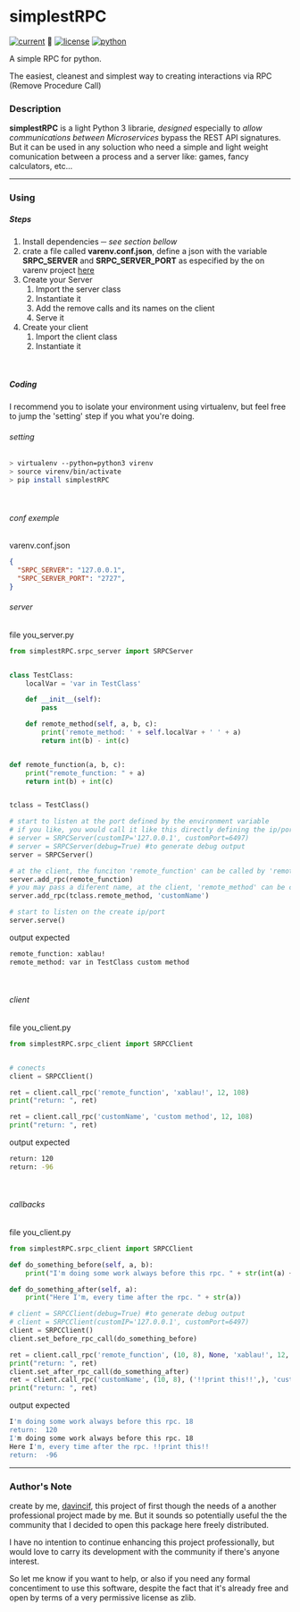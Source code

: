 # simplestRPC
[![current](https://img.shields.io/badge/version-1.3.12--rc%20-brightgreen.svg)](https://pypi.org/project/simplestRPC/) :green_heart:
[![license](https://img.shields.io/badge/license-zlib-brightgreen.svg)](https://www.zlib.net/zlib_license.html)
[![python](https://img.shields.io/badge/python-3.5+-brightgreen.svg)](https://python.org)

A simple RPC for python.

The easiest, cleanest and simplest way to creating interactions via RPC (Remove Procedure Call)

### Description

**simplestRPC** is a light Python 3 librarie, *designed* especially to *allow communications between Microservices* bypass the REST API signatures.
But it can be used in any soluction who need a simple and light weight comunication between a process and a server like: games, fancy calculators, etc...

---

### Using
##### Steps
1. Install dependencies ─ *see section bellow*
1. crate a file called **varenv.conf.json**, define a json with the variable **SRPC_SERVER** and **SRPC_SERVER_PORT** as especified by the on varenv project [here](https://github.com/davincif/varenv)
1. Create your Server
    1. Import the server class
    1. Instantiate it
    1. Add the remove calls and its names on the client
    1. Serve it
1. Create your client
    1. Import the client class
    1. Instantiate it

<br>

##### Coding
I recommend you to isolate your environment using virtualenv, but feel free to jump the 'setting' step if you what you're doing.

###### setting
```bash
> virtualenv --python=python3 virenv
> source virenv/bin/activate
> pip install simplestRPC
```

<br/>

###### conf exemple
varenv.conf.json
```json
{
  "SRPC_SERVER": "127.0.0.1",
  "SRPC_SERVER_PORT": "2727",
}
```

###### server
file you_server.py
```python
from simplestRPC.srpc_server import SRPCServer


class TestClass:
	localVar = 'var in TestClass'

	def __init__(self):
		pass

	def remote_method(self, a, b, c):
		print('remote_method: ' + self.localVar + ' ' + a)
		return int(b) - int(c)


def remote_function(a, b, c):
	print("remote_function: " + a)
	return int(b) + int(c)


tclass = TestClass()

# start to listen at the port defined by the environment variable
# if you like, you would call it like this directly defining the ip/port
# server = SRPCServer(customIP='127.0.0.1', customPort=6497)
# server = SRPCServer(debug=True) #to generate debug output
server = SRPCServer()

# at the client, the funciton 'remote_function' can be called by 'remote_function'
server.add_rpc(remote_function)
# you may pass a diferent name, at the client, 'remote_method' can be called by 'customName'
server.add_rpc(tclass.remote_method, 'customName')

# start to listen on the create ip/port
server.serve()

```

output expected
```bash
remote_function: xablau!
remote_method: var in TestClass custom method
```

<br/>

###### client
file you_client.py
```python
from simplestRPC.srpc_client import SRPCClient


# conects
client = SRPCClient()

ret = client.call_rpc('remote_function', 'xablau!', 12, 108)
print("return: ", ret)

ret = client.call_rpc('customName', 'custom method', 12, 108)
print("return: ", ret)
```

output expected
```bash
return: 120
return: -96
```

<br/>

###### callbacks
file you_client.py
```python
from simplestRPC.srpc_client import SRPCClient

def do_something_before(self, a, b):
	print("I'm doing some work always before this rpc. " + str(int(a) + int(b)))

def do_something_after(self, a):
	print("Here I'm, every time after the rpc. " + str(a))

# client = SRPCClient(debug=True) #to generate debug output
# client = SRPCClient(customIP='127.0.0.1', customPort=6497)
client = SRPCClient()
client.set_before_rpc_call(do_something_before)

ret = client.call_rpc('remote_function', (10, 8), None, 'xablau!', 12, 108)
print("return: ", ret)
client.set_after_rpc_call(do_something_after)
ret = client.call_rpc('customName', (10, 8), ('!!print this!!',), 'custom method', 12, 108)
print("return: ", ret)

```

output expected
```bash
I'm doing some work always before this rpc. 18
return:  120
I'm doing some work always before this rpc. 18
Here I'm, every time after the rpc. !!print this!!
return:  -96

```

---

### Author's Note
create by me, [davincif](https://www.linkedin.com/in/davincif/), this project of first though the needs of a another professional project made by me. But it sounds so potentially useful the the community that I decided to open this package here freely distributed.

I have no intention to continue enhancing this project professionally, but would love to carry its development with the community if there's anyone interest.

So let me know if you want to help, or also if you need any formal concentiment to use this software, despite the fact that it's already free and open by terms of a very permissive license as zlib.
